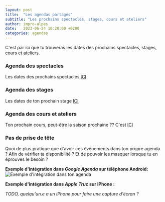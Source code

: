 ```yaml
---
layout: post
title:  "Les agendas partagés"
subtitle: "Les prochains spectacles, stages, cours et ateliers"
author: impro-alpes
date:   2023-06-24 10:20:00 +0200
categories: agendas
---
```


C'est par ici que tu trouveras les dates des prochains spectacles, stages, cours et ateliers.

### Agenda des spectacles
Les dates des prochains spectacles [ICI](/impro/agendas/spectacles)

### Agenda des stages
Les dates de ton prochain stage [ICI](/impro/agendas/stages)

### Agenda des cours et ateliers
Ton prochain cours, peut-être la saison prochaine ?? C'est [ICI](/impro/agendas/cours-et-ateliers)

### Pas de prise de tête
Quoi de plus pratique que d'avoir ces événements dans ton propre agenda ?
Afin de vérifier ta disponibilité ?
Et de pouvoir les masquer lorsque tu en éprouves le besoin ?

**Exemple d'intégration dans _Google Agenda_ sur téléphone Android:**
<img src="{{ site.baseurl }}/assets/images/agenda-example.png" alt="Exemple d'intégration dans ton agenda">

**Exemple d'intégration dans _Apple Truc_ sur iPhone :**

_TODO, quelqu'un.e a un iPhone pour faire une capture d'écran ?_
